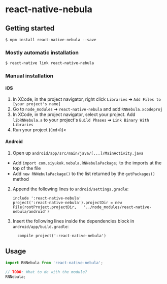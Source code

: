 
# react-native-nebula

## Getting started

`$ npm install react-native-nebula --save`

### Mostly automatic installation

`$ react-native link react-native-nebula`

### Manual installation


#### iOS

1. In XCode, in the project navigator, right click `Libraries` ➜ `Add Files to [your project's name]`
2. Go to `node_modules` ➜ `react-native-nebula` and add `RNNebula.xcodeproj`
3. In XCode, in the project navigator, select your project. Add `libRNNebula.a` to your project's `Build Phases` ➜ `Link Binary With Libraries`
4. Run your project (`Cmd+R`)<

#### Android

1. Open up `android/app/src/main/java/[...]/MainActivity.java`
  - Add `import com.siyukok.nebula.RNNebulaPackage;` to the imports at the top of the file
  - Add `new RNNebulaPackage()` to the list returned by the `getPackages()` method
2. Append the following lines to `android/settings.gradle`:
  	```
  	include ':react-native-nebula'
  	project(':react-native-nebula').projectDir = new File(rootProject.projectDir, 	'../node_modules/react-native-nebula/android')
  	```
3. Insert the following lines inside the dependencies block in `android/app/build.gradle`:
  	```
      compile project(':react-native-nebula')
  	```


## Usage
```javascript
import RNNebula from 'react-native-nebula';

// TODO: What to do with the module?
RNNebula;
```
  
